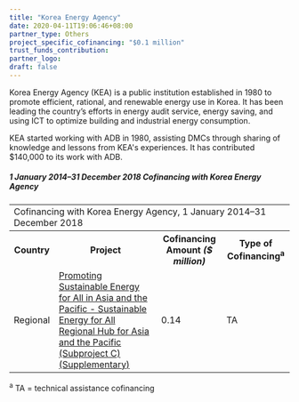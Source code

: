 ```yaml
---
title: "Korea Energy Agency"
date: 2020-04-11T19:06:46+08:00
partner_type: Others
project_specific_cofinancing: "$0.1 million"
trust_funds_contribution: 
partner_logo:
draft: false
---
```


Korea Energy Agency (KEA) is a public institution established in 1980 to promote efficient, rational, and renewable energy use in Korea. It has been leading the country’s efforts in energy audit service, energy saving, and using ICT to optimize building and industrial energy consumption.  

KEA started working with ADB in 1980, assisting DMCs through sharing of knowledge and lessons from KEA's experiences. It has contributed $140,000 to its work with ADB. 

##### _1 January 2014–31 December 2018_ Cofinancing with Korea Energy Agency

<table class="table">
<tr height=40 style='mso-height-source:userset;height:30.0pt'>
<td colspan=4 height=40 class=xl109 width=868 style='height:30.0pt;
width:651pt'>Cofinancing with Korea Energy Agency, 1 January 2014–31 December
2018</td>
</tr>
<tr>
<th>Country</th>
<th>Project</th>
<th>Cofinancing Amount <em>($ million)</em></th>
<th>Type of Cofinancing<sup>a</sup></th>
</tr>
<tr>
<td>Regional</td>
<td><a href="https://www.adb.org/projects/48435-004/main" target="_blank">Promoting Sustainable Energy for All in Asia and the Pacific - Sustainable Energy for All Regional Hub for Asia and the Pacific (Subproject C) (Supplementary)</a></td>
<td>0.14 </td>
<td>TA</td>
</tr>
</table>

<p class="dr-footnote"><sup>a</sup> TA = technical assistance cofinancing</p>


